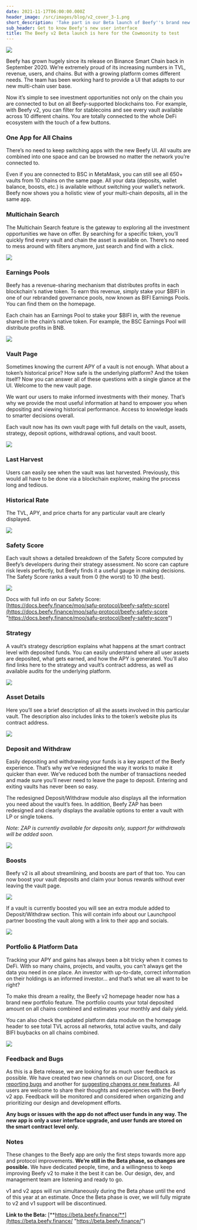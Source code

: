 ```yaml
---
date: 2021-11-17T06:00:00.000Z
header_image: /src/images/blog/v2_cover_3-1.png
short_description: 'Take part in our Beta launch of Beefy''s brand new look and feel. '
sub_header: Get to know Beefy's new user interface
title: The Beefy v2 Beta launch is here for the Cowmoonity to test
---
```

![](/src/images/blog/v2_cover_3-1.png)

Beefy has grown hugely since its release on Binance Smart Chain back in September 2020. We’re extremely proud of its increasing numbers in TVL, revenue, users, and chains. But with a growing platform comes different needs. The team has been working hard to provide a UI that adapts to our new multi-chain user base.

Now it’s simple to see investment opportunities not only on the chain you are connected to but on all Beefy-supported blockchains too. For example, with Beefy v2, you can filter for stablecoins and see every vault available across 10 different chains. You are totally connected to the whole DeFi ecosystem with the touch of a few buttons.

### One App for All Chains

There’s no need to keep switching apps with the new Beefy UI. All vaults are combined into one space and can be browsed no matter the network you’re connected to.

Even if you are connected to BSC in MetaMask, you can still see all 650+ vaults from 10 chains on the same page. All your data (deposits, wallet balance, boosts, etc.) is available without switching your wallet’s network. Beefy now shows you a holistic view of your multi-chain deposits, all in the same app.

### Multichain Search

The Multichain Search feature is the gateway to exploring all the investment opportunities we have on offer. By searching for a specific token, you’ll quickly find every vault and chain the asset is available on. There’s no need to mess around with filters anymore, just search and find with a click.

![](/src/images/blog/f1.png)

### Earnings Pools

Beefy has a revenue-sharing mechanism that distributes profits in each blockchain's native token. To earn this revenue, simply stake your $BIFI in one of our rebranded governance pools, now known as BIFI Earnings Pools. You can find them on the homepage.

Each chain has an Earnings Pool to stake your $BIFI in, with the revenue shared in the chain’s native token. For example, the BSC Earnings Pool will distribute profits in BNB.

![](/src/images/blog/f2.png)

### Vault Page

Sometimes knowing the current APY of a vault is not enough. What about a token’s historical price? How safe is the underlying platform? And the token itself? Now you can answer all of these questions with a single glance at the UI. Welcome to the new vault page.

We want our users to make informed investments with their money. That’s why we provide the most useful information at hand to empower you when depositing and viewing historical performance. Access to knowledge leads to smarter decisions overall.

Each vault now has its own vault page with full details on the vault, assets, strategy, deposit options, withdrawal options, and vault boost.

![](/src/images/blog/f3.png)

### Last Harvest

Users can easily see when the vault was last harvested. Previously, this would all have to be done via a blockchain explorer, making the process long and tedious.

### Historical Rate

The TVL, APY, and price charts for any particular vault are clearly displayed.

![](/src/images/blog/f6.png)

### Safety Score

Each vault shows a detailed breakdown of the Safety Score computed by Beefy’s developers during their strategy assessment. No score can capture risk levels perfectly, but Beefy finds it a useful gauge in making decisions. The Safety Score ranks a vault from 0 (the worst) to 10 (the best).

![](/src/images/blog/f5.png)

Docs with full info on our Safety Score:[ ](https://docs.beefy.finance/moo/safu-protocol/beefy-safety-score)[https://docs.beefy.finance/moo/safu-protocol/beefy-safety-score](https://docs.beefy.finance/moo/safu-protocol/beefy-safety-score "https://docs.beefy.finance/moo/safu-protocol/beefy-safety-score")

### Strategy

A vault’s strategy description explains what happens at the smart contract level with deposited funds. You can easily understand where all user assets are deposited, what gets earned, and how the APY is generated. You’ll also find links here to the strategy and vault’s contract address, as well as available audits for the underlying platform.

![](/src/images/blog/f7.png)

### Asset Details

Here you’ll see a brief description of all the assets involved in this particular vault. The description also includes links to the token’s website plus its contract address.

![](/src/images/blog/f8.png)

### Deposit and Withdraw

Easily depositing and withdrawing your funds is a key aspect of the Beefy experience. That’s why we’ve redesigned the way it works to make it quicker than ever. We’ve reduced both the number of transactions needed and made sure you’ll never need to leave the page to deposit. Entering and exiting vaults has never been so easy.

The redesigned Deposit/Withdraw module also displays all the information you need about the vault’s fees. In addition, Beefy ZAP has been redesigned and clearly displays the available options to enter a vault with LP or single tokens.

_Note: ZAP is currently available for deposits only, support for withdrawals will be added soon._

![](/src/images/blog/f9.png)

### Boosts

Beefy v2 is all about streamlining, and boosts are part of that too. You can now boost your vault deposits and claim your bonus rewards without ever leaving the vault page.

![](/src/images/blog/f10.png)

If a vault is currently boosted you will see an extra module added to Deposit/Withdraw section. This will contain info about our Launchpool partner boosting the vault along with a link to their app and socials.

![](/src/images/blog/f11.png)

### Portfolio & Platform Data

Tracking your APY and gains has always been a bit tricky when it comes to DeFi. With so many chains, projects, and vaults, you can’t always get the data you need in one place. An investor with up-to-date, correct information on their holdings is an informed investor… and that’s what we all want to be right?

To make this dream a reality, the Beefy v2 homepage header now has a brand new portfolio feature. The portfolio counts your total deposited amount on all chains combined and estimates your monthly and daily yield.

You can also check the updated platform data module on the homepage header to see total TVL across all networks, total active vaults, and daily BIFI buybacks on all chains combined.

![](/src/images/blog/f4.png)

### Feedback and Bugs

As this is a Beta release, we are looking for as much user feedback as possible. We have created two new channels on our Discord, one for [reporting bugs](https://discord.gg/XzNhzJeS) and another for [suggesting changes or new features](https://discord.gg/jc6BmVv2). All users are welcome to share their thoughts and experiences with the Beefy v2 app. Feedback will be monitored and considered when organizing and prioritizing our design and development efforts.

**Any bugs or issues with the app do not affect user funds in any way. The new app is only a user interface upgrade, and user funds are stored on the smart contract level only.**

### Notes

These changes to the Beefy app are only the first steps towards more app and protocol improvements. **We’re still in the Beta phase, so changes are possible.** We have dedicated people, time, and a willingness to keep improving Beefy v2 to make it the best it can be. Our design, dev, and management team are listening and ready to go.

v1 and v2 apps will run simultaneously during the Beta phase until the end of this year at an estimate. Once the Beta phase is over, we will fully migrate to v2 and v1 support will be discontinued.

**Link to the Beta:** [**https://beta.beefy.finance/**](https://beta.beefy.finance/ "https://beta.beefy.finance/")
